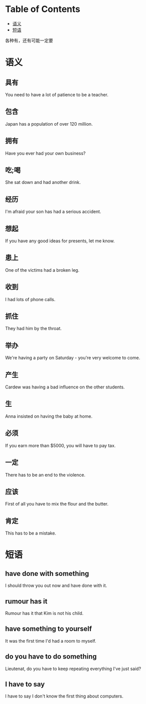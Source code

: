 
# Table of Contents

-   [语义](#orgcf4bef8)
-   [短语](#org75dc214)

各种有，还有可能一定要


<a id="orgcf4bef8"></a>

# 语义


## 具有

You need to have a lot of patience to be a teacher.


## 包含

Japan has a population of over 120 million.


## 拥有

Have you ever had your own business?


## 吃;喝

She sat down and had another drink.


## 经历

I'm afraid your son has had a serious accident.


## 想起

If you have any good ideas for presents, let me know.


## 患上

One of the victims had a broken leg.


## 收到

I had lots of phone calls.


## 抓住

They had him by the throat.


## 举办

We're having a party on Saturday - you're very welcome to come.


## 产生

Cardew was having a bad influence on the other students.


## 生

Anna insisted on having the baby at home.


## 必须

If you earn more than $5000, you will have to pay tax.


## 一定

There has to be an end to the violence.


## 应该

First of all you have to mix the flour and the butter.


## 肯定

This has to be a mistake.


<a id="org75dc214"></a>

# 短语


## have done with something

I should throw you out now and have done with it.


## rumour has it

Rumour has it that Kim is not his child.


## have something to yourself

It was the first time I'd had a room to myself.


## do you have to do something

Lieutenat, do you have to keep repeating everything I've just said?


## I have to say

I have to say I don't know the first thing about computers.

